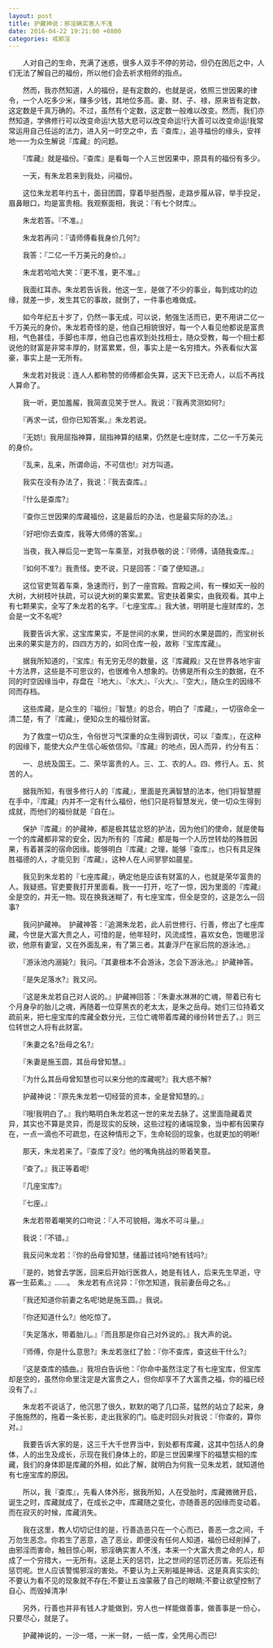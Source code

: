 ```yaml
---
layout: post
title: 护藏神说：邪淫确实害人不浅
date: 2016-04-22 19:21:00 +0800
categories: 戒邪淫
---
```


　　人对自己的生命，充满了迷惑，很多人双手不停的劳动，但仍在困厄之中，人们无法了解自己的福份，所以他们会去祈求相师的指点。
　　然而，我亦然知道，人的福份，是有定数的，也就是说，依照三世因果的律令，一个人吃多少米，赚多少钱，其地位多高。妻、财、子、禄，原来皆有定数，这定数是千真万确的。不过，虽然有个定数，这定数一般难以改变。然而，我们亦然知道，学佛修行可以改变命运!大慈大悲可以改变命运!行大善可以改变命运!我常常运用自己任运的法力，进入另一时空之中，去『查库』，追寻福份的缘头，安祥地一一为众生解说『库藏』的问题。
　　『库藏』就是福份。『查库』是看每一个人三世因果中，原具有的福份有多少。
　　一天，有朱龙若来到我处，问福份。
　　这位朱龙若年约五十，面目团圆，穿着毕挺西服，走路步履从容，举手投足，眉鼻眼口，均是富贵相。我观察面相，我说：『有七个财库』。
　　朱龙若答。『不准。』
　　朱龙若再问：『请师傅看我身价几何?』
　　我答：『二亿一千万美元的身价。』
　　朱龙若哈哈大笑：『更不准，更不准。』
　　我面红耳赤。朱龙若告诉我，他这一生，是做了不少的事业，每到成功的边缘，就差一步，发生其它的事故，就倒了，一件事也难做成。
　　如今年纪五十岁了，仍然一事无成，可以说，勉强生活而已，更不用讲二亿一千万美元的身价。朱龙若奇怪的是，他自己相貌很好，每一个人看见他都说是富贵相，气色甚佳，手脚也丰厚，他自己也喜欢到处找相士，随众受教，每一个相士都说他的财富是非常丰厚的，财富累累，但，事实上是一名穷措大。外表看似大富豪，事实上是一无所有。
　　朱龙若对我说：连人人都称赞的师傅都会失算，这天下已无奇人，以后不再找人算命了。
　　我一听，更加羞赧，我简直见笑于世人。我说：『我再灵测如何?』
　　『再求一试，但你已知答案。』朱龙若说。
　　『无妨!』我用屈指神算，屈指神算的结果，仍然是七座财库，二亿一千万美元的身价。
　　『乱来，乱来，所谓命运，不可信也!』对方叫道。
　　我实在没有办法了，我说：『我去查库。』
　　『什么是查库?』
　　『查你三世因果的库藏福份，这是最后的办法，也是最实际的办法。』
　　『好吧!你去查库，我等大师傅的答案。』
　　当夜，我入禅后见一吏驾一车乘至，对我恭敬的说：『师傅，请随我查库。』
　　『如何不准?』我责怪。吏不说，只是回答：『查了便知道。』
　　这位官吏驾着车乘，急速而行，到了一座宫殿。宫殿之间，有一棵如天一般的大树，大树枝叶扶疏，可以说大树的果实累累。官吏扶着果实，由我观看。其中上有七颗果实，全写了朱龙若的名字。『七座宝库。』我大骇，明明是七座财库的，怎会是一文不名呢?
　　我要告诉大家，这宝库果实，不是世间的水果，世间的水果是圆的，而宝树长出来的果实是方的，四四方方的，如同仓库一般，故称『宝库库藏』。
　　据我所知道的，『宝库』有无穷无尽的数量，这『库藏殿』又在世界各地宇宙十方法界，这些是不可思议的，也很难令人想象的。彷佛是所有众生的数据，在不同的时空因缘当中，存盘在『地大』、『水大』、『火大』、『空大』，随众生的因缘不同而存档。
　　这些库藏，是众生的『福份』『智慧』的总合，明白了『库藏』，一切宿命全一清二楚，有了『库藏』，便知众生的福份财富。
　　为了救度一切众生，令俗世习气深重的众生得到调伏，可以『查库』，在这种的因缘下，能使大众产生信心皈依信仰。『库藏』的地点，因人而异，约分有五：
　　一、总统及国王。二、荣华富贵的人。三、工、农的人。四、修行人。五、贫苦的人。
　　据我所知，有很多修行人的『库藏』，里面是充满智慧的法本，他们将智慧握在手中，『库藏』内并不一定有什么福份，他们只是将智慧发光，使一切众生得到成就，而他们的福份就是『自在』。
　　保护『库藏』的护藏神，都是极其猛忿怒的护法，因为他们的使命，就是使每一个的库藏都非常的安全，因为所有的『库藏』都是每一个人历世转劫的殊胜因果，有着甚深的宿命因缘。能够明白『库藏』之理，能够『查库』，也只有具足殊胜福德的人，才能见到『库藏』，这种人在人间寥寥如晨星。
　　我见到朱龙若的『七座库藏』，确定他是应该有财富的人，也就是荣华富贵的人。我疑惑。官吏要我打开里面看。我一一打开，吃了一惊，因为里面的『库藏』全是空的，并无一物。现在换我迷糊了，有七座宝库，但全是空的，这是怎么一回事?
　　我问护藏神。　护藏神答：『追溯朱龙若，此人前世修行、行善，修出了七座库藏，今世是大富大贵之人，可惜的是，他年轻时，风流成性，喜欢女色，饱暖思淫欲，他原有妻室，又在外面乱来，有了第三者。其妻浮尸在家后院的游泳池。』
　　『游泳池内溺毙?』我问。『其妻根本不会游泳，怎会下游泳池。』护藏神答。
　　『是失足落水?』我又问。
　　『这是朱龙若自己对人说的。』护藏神回答：『朱妻水淋淋的亡魂，带着已有七个月身孕的胎儿之魂，再随着一位穿黑衣的老太太，是朱之岳母。她们三位持着文疏前来，把七座宝库的库藏全数分光，三位亡魂带着库藏的缘份转世去了。』则三位转世之人将有此财富。
　　『朱妻之名?岳母之名?』
　　『朱妻是施玉圆，其岳母曾知慧。』
　　『为什么其岳母曾知慧也可以来分他的库藏呢?』我大惑不解?
　　护藏神说：『原先朱龙若一切经营的资本，全是曾知慧的。』
　　『哦!我明白了。』我约略明白朱龙若这一世的来龙去脉了。这里面隐藏着灵异，其实也不算是灵异，而是现实的反映，这些过程的诸端现象，当中都有因果存在，一点一滴也不可疏忽，在这种情形之下，生命轮回的现象，也就更加的明晰!
　　那天，朱龙若来了。『查库了没?』他的嘴角挑战的带着笑意。
　　『查了。』我正等着呢!
　　『几座宝库?』
　　『七座。』
　　朱龙若带着嘲笑的口吻说：『人不可貌相，海水不可斗量。』
　　我说：『不错。』
　　我反问朱龙若：『你的岳母曾知慧，储蓄过钱吗?她有钱吗?』
　　『是的，她曾去学医，回来后开始行医救人，她是有钱人，后来先生早逝，守寡一生茹素。』......。　朱龙若有点诧异：『你怎知道，我前妻岳母之名。』
　　『我还知道你前妻之名呢!她是施玉圆。』我说。
　　『你还知道什么?』他吃惊了。
　　『失足落水，带着胎儿。』『而且那是你自己对外说的。』我大声的说。
　　『师傅，你是什么意思?』朱龙若涨红了脸：『你不查库，查这些干什么?』
　　『这是查库的插曲。』我坦白告诉他：『你命中虽然注定了有七座宝库，但宝库却是空的，虽然你命里注定是大富贵之人，但你却享不了大富贵之福，你的福已经没有了。』
　　朱龙若不说话了，他沉思了很久，默默的喝了几口茶，猛然的站立了起来，身子施施然的，拖着一条长影，走出我家的门。临走时回头对我说：『你查的，算你对。』
　　我要告诉大家的是，这三千大千世界当中，到处都有库藏，这其中包括人的身体，人的出生及成长，示现在我们身体上的，即是三世因果埋下的福慧实相的库藏，我们的身体即是库藏的外相，如此了解，就明白为何我一见朱龙若，就知道他有七座宝库的原因。
　　所以，我『查库』，先看人体外形，据我所知，人在受胎时，库藏微微开启，诞生之时，库藏就成了，在成长之中，库藏随之变化，亦随善恶的因缘而变动着。而在寂灭的时候，库藏消失。
　　我在这里，教人切切记住的是，行善造恶只在一个心而已，善恶一念之间，千万勿生恶念。你若生了恶意，造了恶业，即便没有任何人知道，福份已经削掉了，由邪淫而害命，触目惊心啊，邪淫确实害人不浅，本来一个大富大贵之命的人，却成了一个穷措大，一无所有。这是上天的惩罚，比之世间的惩罚还厉害。死后还有惩罚呢。世人应该警惕邪淫的害处。不要认为上天削福是神话、这是真真实实的;不要认为看不见的现象就不存在;不要让五浊蒙蔽了自己的眼睛;不要让欲望控制了自心、而毁掉清净!
　　另外，行善也并非有钱人才能做到，穷人也一样能做善事，做善事是一份心，只要尽心，就是了。
　　护藏神说的，一沙一塔，一米一财，一纸一库，全凭用心而已!